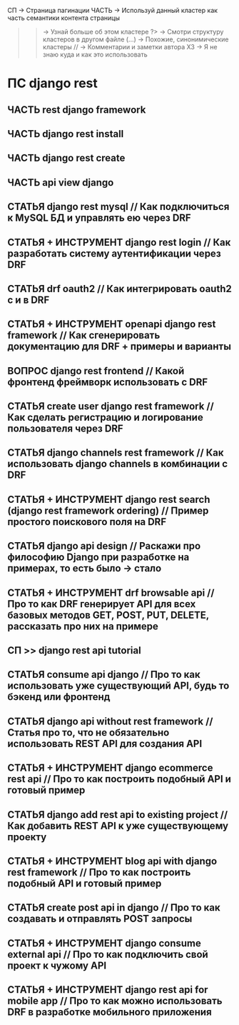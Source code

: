СП    -> Страница пагинации
ЧАСТЬ -> Используй данный кластер как часть семантики контента страницы
>>    -> Узнай больше об этом кластере
?>    -> Смотри структуру кластеров в другом файле
(...) -> Похожие, синонимические кластеры
//    -> Комментарии и заметки автора
ХЗ    -> Я не знаю куда и как это использовать

# ПС django rest
  ## ЧАСТЬ                rest django framework
  ## ЧАСТЬ                django rest install
  ## ЧАСТЬ                django rest create
  ## ЧАСТЬ                api view django
  ## СТАТЬЯ               django rest mysql // Как подключиться к MySQL БД и управлять ею через DRF
  ## СТАТЬЯ + ИНСТРУМЕНТ  django rest login // Как разработать систему аутентификации через DRF
  ## СТАТЬЯ               drf oauth2 // Как интегрировать oauth2 с и в DRF
  ## СТАТЬЯ + ИНСТРУМЕНТ  openapi django rest framework // Как сгенерировать документацию для DRF + примеры и варианты
  ## ВОПРОС               django rest frontend // Какой фронтенд фреймворк использовать с DRF
  ## СТАТЬЯ               create user django rest framework // Как сделать регистрацию и логирование пользователя через DRF
  ## СТАТЬЯ               django channels rest framework // Как использовать django channels в комбинации с DRF
  ## СТАТЬЯ + ИНСТРУМЕНТ  django rest search (django rest framework ordering) // Пример простого поискового поля на DRF
  ## СТАТЬЯ               django api design // Раскажи про философию Django при разработке на примерах, то есть было -> стало
  ## СТАТЬЯ + ИНСТРУМЕНТ  drf browsable api // Про то как DRF генерирует API для всех базовых методов GET, POST, PUT, DELETE, рассказать про них на примере
  ## СП >>                django rest api tutorial
  ## СТАТЬЯ               consume api django // Про то как использовать уже существующий API, будь то бэкенд или фронтенд
  ## СТАТЬЯ               django api without rest framework // Статья про то, что не обязательно использовать REST API для создания API
  ## СТАТЬЯ + ИНСТРУМЕНТ  django ecommerce rest api // Про то как построить подобный API и готовый пример
  ## СТАТЬЯ               django add rest api to existing project // Как добавить REST API к уже существующему проекту
  ## СТАТЬЯ + ИНСТРУМЕНТ  blog api with django rest framework // Про то как построить подобный API и готовый пример
  ## СТАТЬЯ               create post api in django // Про то как создавать и отправлять POST запросы
  ## СТАТЬЯ + ИНСТРУМЕНТ  django consume external api // Про то как подключить свой проект к чужому API
  ## СТАТЬЯ + ИНСТРУМЕНТ  django rest api for mobile app // Про то как можно использовать DRF в разработке мобильного приложения